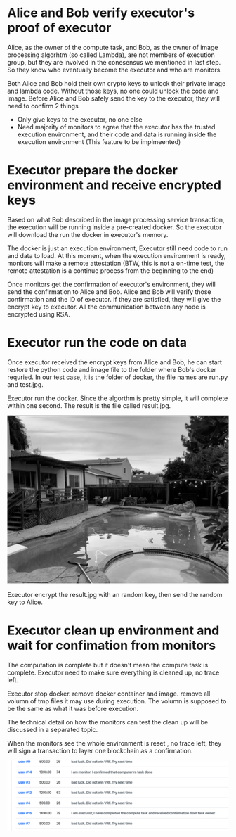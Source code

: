 # Alice and Bob verify executor's proof of executor
Alice, as the owner of the compute task, and Bob, as the owner of image processing algorhtm (so called Lambda), are not  members of execution group, but they are involved in the conesensus we mentioned in last step. So they know who eventually become the executor and who are monitors.

Both Alice and Bob hold their own crypto keys to unlock their private image and lambda code. Without those keys, no one could unlock the code and image. Before Alice and Bob safely send the key to the executor, they will need to confirm 2 things
* Only give keys to the executor, no one else
* Need majority of monitors to agree that the executor has the trusted execution environment, and their code and data is running inside the execution environment (This feature to be implmeented)

# Executor prepare the docker environment and receive encrypted keys
Based on what Bob described in the image processing service transaction, the execution will be running inside a pre-created docker. So the executor will download the run the docker in executor's memory. 

The docker is just an execution environment, Executor still need code to run and data to load. At this moment, when the execution environment is ready, monitors will make a remote attestation (BTW, this is not a on-time test, the remote attestation is a continue process from the beginning to the end)

Once monitors get the confirmation of executor's environment, they will send the confirmation to Alice and Bob. Alice and Bob will verify those confirmation and the ID of executor. if they are satisfied, they will give the encrypt key to executor. All the communication between any node is encrypted using RSA.

# Executor run the code on data
Once executor received the encrypt keys from Alice and Bob, he can start restore the python code and image file to the folder where Bob's docker requried. In our test case, it is the folder of docker, the file names are run.py and test.jpg.

Executor run the docker. Since the algorthm is pretty simple, it will complete within one second. The result is the file called result.jpg.

![Result the black and white picture](./images/result.jpg)

Executor encrypt the result.jpg with an random key, then send the random key to Alice.

# Executor clean up environment and wait for confimation from monitors

The computation is complete but it doesn't mean the compute task is complete. Executor need to make sure everything is cleaned up, no trace left. 

Executor stop docker. remove docker container and image. remove all volumn of tmp files it may use during execution. The volumn is supposed to be the same as what it was before execution. 

The technical detail on how the monitors can test the clean up will be discussed in a separated topic. 

When the monitors see the whole environment is reset , no trace left, they will sign a transaction to layer one blockchain as a confirmation. 

![Execution completed](./images/executionComplete.png)


 


